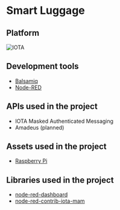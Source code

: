 # Smart Luggage


## Platform
![IOTA](https://upload.wikimedia.org/wikipedia/commons/thumb/a/ad/Iota_logo.png/320px-Iota_logo.png)

## Development tools
- [Balsamiq](https://balsamiq.com/)
- [Node-RED](https://nodered.org/)

## APIs used in the project
- IOTA Masked Authenticated Messaging
- Amadeus (planned)

## Assets used in the project
- [Raspberry Pi](https://www.raspberrypi.org/)

## Libraries used in the project
- [node-red-dashboard](https://github.com/node-red/node-red-dashboard)
- [node-red-contrib-iota-mam](https://gitlab.com/ouya/node-red-contrib-iota-mam)
